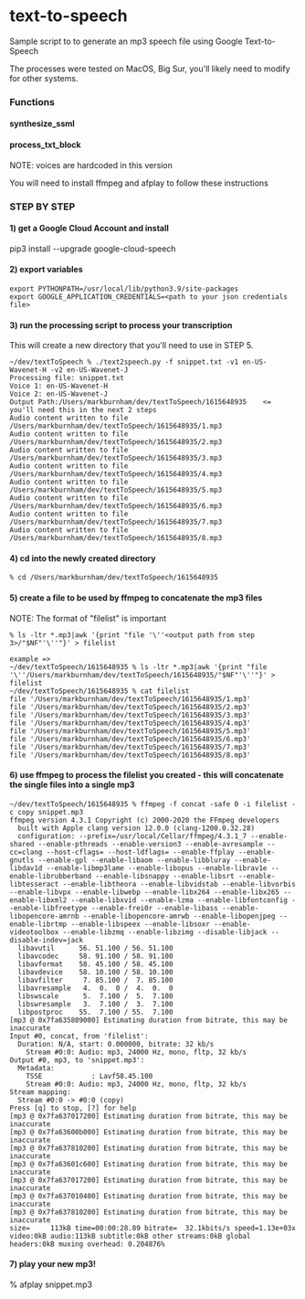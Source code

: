 # text-to-speech
Sample script to to generate an mp3 speech file using Google Text-to-Speech

The processes were tested on MacOS, Big Sur, you'll likely need to modify for other systems.

### Functions

#### synthesize_ssml
#### process_txt_block

NOTE:  voices are hardcoded in this version

You will need to install ffmpeg and afplay to follow these instructions

### STEP BY STEP

#### 1) get a Google Cloud Account and install

pip3 install --upgrade google-cloud-speech

#### 2) export variables

```
export PYTHONPATH=/usr/local/lib/python3.9/site-packages
export GOOGLE_APPLICATION_CREDENTIALS=<path to your json credentials file>
```  
  
#### 3) run the processing script to process your transcription

This will create a new directory that you'll need to use in STEP 5.

```
~/dev/textToSpeech % ./text2speech.py -f snippet.txt -v1 en-US-Wavenet-H -v2 en-US-Wavenet-J
Processing file: snippet.txt
Voice 1: en-US-Wavenet-H
Voice 2: en-US-Wavenet-J
Output Path:/Users/markburnham/dev/textToSpeech/1615648935    <= you'll need this in the next 2 steps
Audio content written to file /Users/markburnham/dev/textToSpeech/1615648935/1.mp3
Audio content written to file /Users/markburnham/dev/textToSpeech/1615648935/2.mp3
Audio content written to file /Users/markburnham/dev/textToSpeech/1615648935/3.mp3
Audio content written to file /Users/markburnham/dev/textToSpeech/1615648935/4.mp3
Audio content written to file /Users/markburnham/dev/textToSpeech/1615648935/5.mp3
Audio content written to file /Users/markburnham/dev/textToSpeech/1615648935/6.mp3
Audio content written to file /Users/markburnham/dev/textToSpeech/1615648935/7.mp3
Audio content written to file /Users/markburnham/dev/textToSpeech/1615648935/8.mp3
```

#### 4) cd into the newly created directory
```
% cd /Users/markburnham/dev/textToSpeech/1615648935
```
#### 5) create a file to be used by ffmpeg to concatenate the mp3 files

NOTE: The format of "filelist" is important

```
% ls -ltr *.mp3|awk '{print "file '\''<output path from step 3>/"$NF"'\''"}' > filelist

example =>
~/dev/textToSpeech/1615648935 % ls -ltr *.mp3|awk '{print "file '\''/Users/markburnham/dev/textToSpeech/1615648935/"$NF"'\''"}' > filelist
~/dev/textToSpeech/1615648935 % cat filelist
file '/Users/markburnham/dev/textToSpeech/1615648935/1.mp3'
file '/Users/markburnham/dev/textToSpeech/1615648935/2.mp3'
file '/Users/markburnham/dev/textToSpeech/1615648935/3.mp3'
file '/Users/markburnham/dev/textToSpeech/1615648935/4.mp3'
file '/Users/markburnham/dev/textToSpeech/1615648935/5.mp3'
file '/Users/markburnham/dev/textToSpeech/1615648935/6.mp3'
file '/Users/markburnham/dev/textToSpeech/1615648935/7.mp3'
file '/Users/markburnham/dev/textToSpeech/1615648935/8.mp3'
```
#### 6) use ffmpeg to process the filelist you created - this will concatenate the single files into a single mp3

```
~/dev/textToSpeech/1615648935 % ffmpeg -f concat -safe 0 -i filelist -c copy snippet.mp3
ffmpeg version 4.3.1 Copyright (c) 2000-2020 the FFmpeg developers
  built with Apple clang version 12.0.0 (clang-1200.0.32.28)
  configuration: --prefix=/usr/local/Cellar/ffmpeg/4.3.1_7 --enable-shared --enable-pthreads --enable-version3 --enable-avresample --cc=clang --host-cflags= --host-ldflags= --enable-ffplay --enable-gnutls --enable-gpl --enable-libaom --enable-libbluray --enable-libdav1d --enable-libmp3lame --enable-libopus --enable-librav1e --enable-librubberband --enable-libsnappy --enable-libsrt --enable-libtesseract --enable-libtheora --enable-libvidstab --enable-libvorbis --enable-libvpx --enable-libwebp --enable-libx264 --enable-libx265 --enable-libxml2 --enable-libxvid --enable-lzma --enable-libfontconfig --enable-libfreetype --enable-frei0r --enable-libass --enable-libopencore-amrnb --enable-libopencore-amrwb --enable-libopenjpeg --enable-librtmp --enable-libspeex --enable-libsoxr --enable-videotoolbox --enable-libzmq --enable-libzimg --disable-libjack --disable-indev=jack
  libavutil      56. 51.100 / 56. 51.100
  libavcodec     58. 91.100 / 58. 91.100
  libavformat    58. 45.100 / 58. 45.100
  libavdevice    58. 10.100 / 58. 10.100
  libavfilter     7. 85.100 /  7. 85.100
  libavresample   4.  0.  0 /  4.  0.  0
  libswscale      5.  7.100 /  5.  7.100
  libswresample   3.  7.100 /  3.  7.100
  libpostproc    55.  7.100 / 55.  7.100
[mp3 @ 0x7fa635809000] Estimating duration from bitrate, this may be inaccurate
Input #0, concat, from 'filelist':
  Duration: N/A, start: 0.000000, bitrate: 32 kb/s
    Stream #0:0: Audio: mp3, 24000 Hz, mono, fltp, 32 kb/s
Output #0, mp3, to 'snippet.mp3':
  Metadata:
    TSSE            : Lavf58.45.100
    Stream #0:0: Audio: mp3, 24000 Hz, mono, fltp, 32 kb/s
Stream mapping:
  Stream #0:0 -> #0:0 (copy)
Press [q] to stop, [?] for help
[mp3 @ 0x7fa637017200] Estimating duration from bitrate, this may be inaccurate
[mp3 @ 0x7fa63600b000] Estimating duration from bitrate, this may be inaccurate
[mp3 @ 0x7fa637810200] Estimating duration from bitrate, this may be inaccurate
[mp3 @ 0x7fa63601c600] Estimating duration from bitrate, this may be inaccurate
[mp3 @ 0x7fa637017200] Estimating duration from bitrate, this may be inaccurate
[mp3 @ 0x7fa637010400] Estimating duration from bitrate, this may be inaccurate
[mp3 @ 0x7fa637810200] Estimating duration from bitrate, this may be inaccurate
size=     113kB time=00:00:28.89 bitrate=  32.1kbits/s speed=1.13e+03x    
video:0kB audio:113kB subtitle:0kB other streams:0kB global headers:0kB muxing overhead: 0.204876%
```

#### 7) play your new mp3!
% afplay snippet.mp3
